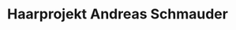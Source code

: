 ---
title: "Haarprojekt Andreas Schmauder"
url: /sigmaringen/haarprojekt-andreas-schmauder/
shop: Friseur
---